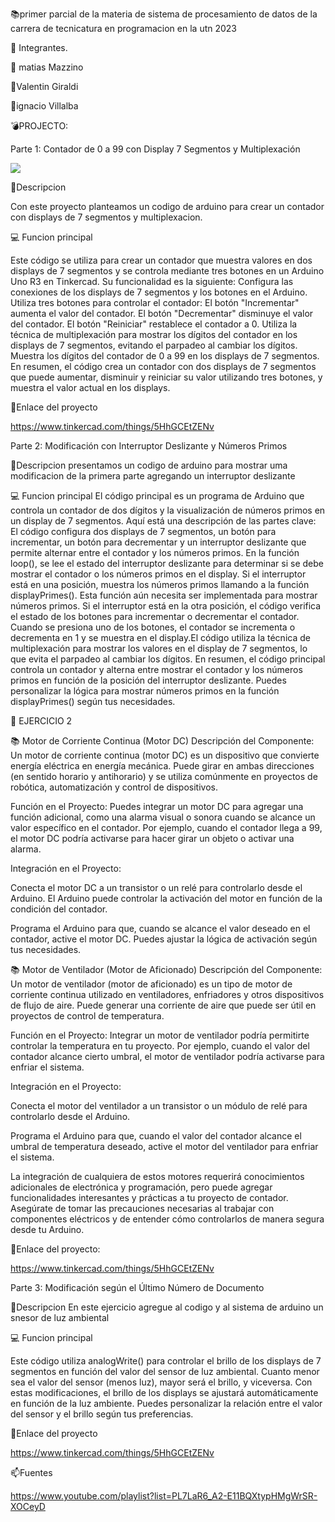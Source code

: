 📚primer parcial de la materia de sistema de procesamiento de datos de la carrera de tecnicatura en programacion en la utn 2023

📎 Integrantes.

👼 matias Mazzino

👼Valentin Giraldi

👼ignacio Villalba

💣PROJECTO:

Parte 1: Contador de 0 a 99 con Display 7 Segmentos y Multiplexación

![](![3ParteArduino](https://github.com/valenngiraldi/repositorios/assets/123918538/b51b13a5-8bd1-4dd6-94d8-93f20d6a3269))

🔔Descripcion

Con este proyecto planteamos un codigo de arduino para crear un contador con displays de 7 segmentos y multiplexacion.

💻 Funcion principal

Este código se utiliza para crear un contador que muestra valores en dos displays de 7 segmentos y se controla mediante tres botones en un Arduino Uno R3 en Tinkercad. Su funcionalidad es la siguiente: Configura las conexiones de los displays de 7 segmentos y los botones en el Arduino. Utiliza tres botones para controlar el contador: El botón "Incrementar" aumenta el valor del contador. El botón "Decrementar" disminuye el valor del contador. El botón "Reiniciar" restablece el contador a 0. Utiliza la técnica de multiplexación para mostrar los dígitos del contador en los displays de 7 segmentos, evitando el parpadeo al cambiar los dígitos. Muestra los dígitos del contador de 0 a 99 en los displays de 7 segmentos. En resumen, el código crea un contador con dos displays de 7 segmentos que puede aumentar, disminuir y reiniciar su valor utilizando tres botones, y muestra el valor actual en los displays.

📡Enlace del proyecto

https://www.tinkercad.com/things/5HhGCEtZENv

Parte 2: Modificación con Interruptor Deslizante y Números Primos



🔔Descripcion presentamos un codigo de arduino para mostrar uma modificacion de la primera parte agregando un interruptor deslizante

💻 Funcion principal El código principal es un programa de Arduino que controla un contador de dos dígitos y la visualización de números primos en un display de 7 segmentos. Aquí está una descripción de las partes clave: El código configura dos displays de 7 segmentos, un botón para incrementar, un botón para decrementar y un interruptor deslizante que permite alternar entre el contador y los números primos. En la función loop(), se lee el estado del interruptor deslizante para determinar si se debe mostrar el contador o los números primos en el display. Si el interruptor está en una posición, muestra los números primos llamando a la función displayPrimes(). Esta función aún necesita ser implementada para mostrar números primos. Si el interruptor está en la otra posición, el código verifica el estado de los botones para incrementar o decrementar el contador. Cuando se presiona uno de los botones, el contador se incrementa o decrementa en 1 y se muestra en el display.El código utiliza la técnica de multiplexación para mostrar los valores en el display de 7 segmentos, lo que evita el parpadeo al cambiar los dígitos. En resumen, el código principal controla un contador y alterna entre mostrar el contador y los números primos en función de la posición del interruptor deslizante. Puedes personalizar la lógica para mostrar números primos en la función displayPrimes() según tus necesidades.

💾 EJERCICIO 2

📚 Motor de Corriente Continua (Motor DC) Descripción del Componente: Un motor de corriente continua (motor DC) es un dispositivo que convierte energía eléctrica en energía mecánica. Puede girar en ambas direcciones (en sentido horario y antihorario) y se utiliza comúnmente en proyectos de robótica, automatización y control de dispositivos.

Función en el Proyecto: Puedes integrar un motor DC para agregar una función adicional, como una alarma visual o sonora cuando se alcance un valor específico en el contador. Por ejemplo, cuando el contador llega a 99, el motor DC podría activarse para hacer girar un objeto o activar una alarma.

Integración en el Proyecto:

Conecta el motor DC a un transistor o un relé para controlarlo desde el Arduino. El Arduino puede controlar la activación del motor en función de la condición del contador.

Programa el Arduino para que, cuando se alcance el valor deseado en el contador, active el motor DC. Puedes ajustar la lógica de activación según tus necesidades.

📚 Motor de Ventilador (Motor de Aficionado) Descripción del Componente: Un motor de ventilador (motor de aficionado) es un tipo de motor de corriente continua utilizado en ventiladores, enfriadores y otros dispositivos de flujo de aire. Puede generar una corriente de aire que puede ser útil en proyectos de control de temperatura.

Función en el Proyecto: Integrar un motor de ventilador podría permitirte controlar la temperatura en tu proyecto. Por ejemplo, cuando el valor del contador alcance cierto umbral, el motor de ventilador podría activarse para enfriar el sistema.

Integración en el Proyecto:

Conecta el motor del ventilador a un transistor o un módulo de relé para controlarlo desde el Arduino.

Programa el Arduino para que, cuando el valor del contador alcance el umbral de temperatura deseado, active el motor del ventilador para enfriar el sistema.

La integración de cualquiera de estos motores requerirá conocimientos adicionales de electrónica y programación, pero puede agregar funcionalidades interesantes y prácticas a tu proyecto de contador. Asegúrate de tomar las precauciones necesarias al trabajar con componentes eléctricos y de entender cómo controlarlos de manera segura desde tu Arduino.

📡Enlace del proyecto:

https://www.tinkercad.com/things/5HhGCEtZENv

Parte 3: Modificación según el Último Número de Documento 

🔔Descripcion En este ejercicio agregue al codigo y al sistema de arduino un snesor de luz ambiental

💻 Funcion principal

Este código utiliza analogWrite() para controlar el brillo de los displays de 7 segmentos en función del valor del sensor de luz ambiental. Cuanto menor sea el valor del sensor (menos luz), mayor será el brillo, y viceversa. Con estas modificaciones, el brillo de los displays se ajustará automáticamente en función de la luz ambiente. Puedes personalizar la relación entre el valor del sensor y el brillo según tus preferencias.

📡Enlace del proyecto

https://www.tinkercad.com/things/5HhGCEtZENv

📫Fuentes

https://www.youtube.com/playlist?list=PL7LaR6_A2-E11BQXtypHMgWrSR-XOCeyD




